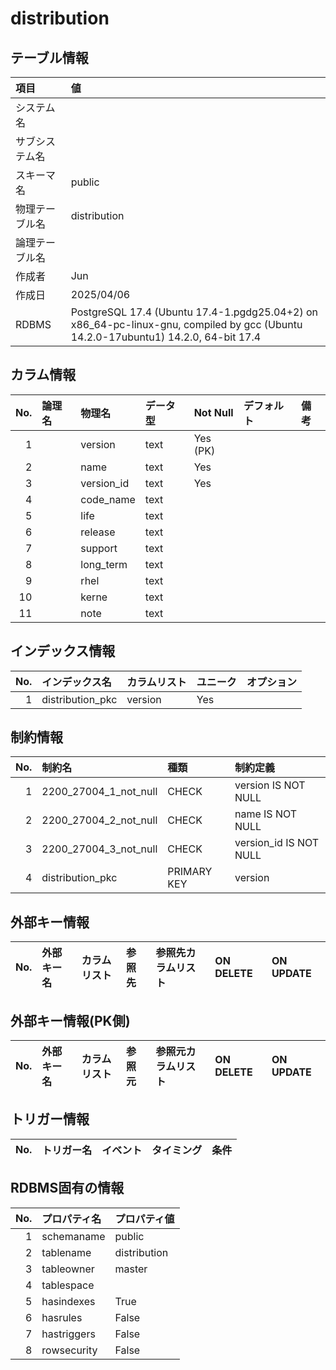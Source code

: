 # distribution

## テーブル情報

| 項目                           | 値                                                                                                   |
|:-------------------------------|:-----------------------------------------------------------------------------------------------------|
| システム名                     |                                                                                                      |
| サブシステム名                 |                                                                                                      |
| スキーマ名                     | public                                                                                               |
| 物理テーブル名                 | distribution                                                                                         |
| 論理テーブル名                 |                                                                                                      |
| 作成者                         | Jun                                                                                                  |
| 作成日                         | 2025/04/06                                                                                           |
| RDBMS                          | PostgreSQL 17.4 (Ubuntu 17.4-1.pgdg25.04+2) on x86_64-pc-linux-gnu, compiled by gcc (Ubuntu 14.2.0-17ubuntu1) 14.2.0, 64-bit 17.4 |



## カラム情報

| No. | 論理名                         | 物理名                         | データ型                       | Not Null | デフォルト           | 備考                           |
|----:|:-------------------------------|:-------------------------------|:-------------------------------|:---------|:---------------------|:-------------------------------|
|   1 |                                | version                        | text                           | Yes (PK) |                      |                                |
|   2 |                                | name                           | text                           | Yes      |                      |                                |
|   3 |                                | version_id                     | text                           | Yes      |                      |                                |
|   4 |                                | code_name                      | text                           |          |                      |                                |
|   5 |                                | life                           | text                           |          |                      |                                |
|   6 |                                | release                        | text                           |          |                      |                                |
|   7 |                                | support                        | text                           |          |                      |                                |
|   8 |                                | long_term                      | text                           |          |                      |                                |
|   9 |                                | rhel                           | text                           |          |                      |                                |
|  10 |                                | kerne                          | text                           |          |                      |                                |
|  11 |                                | note                           | text                           |          |                      |                                |



## インデックス情報

| No. | インデックス名                 | カラムリスト                             | ユニーク   | オプション                     | 
|----:|:-------------------------------|:-----------------------------------------|:-----------|:-------------------------------|
|   1 | distribution_pkc               | version                                  | Yes        |                                |



## 制約情報

| No. | 制約名                         | 種類                           | 制約定義                       |
|----:|:-------------------------------|:-------------------------------|:-------------------------------|
|   1 | 2200_27004_1_not_null          | CHECK                          | version IS NOT NULL            |
|   2 | 2200_27004_2_not_null          | CHECK                          | name IS NOT NULL               |
|   3 | 2200_27004_3_not_null          | CHECK                          | version_id IS NOT NULL         |
|   4 | distribution_pkc               | PRIMARY KEY                    | version                        |



## 外部キー情報

| No. | 外部キー名                     | カラムリスト                             | 参照先                         | 参照先カラムリスト                       | ON DELETE    | ON UPDATE    |
|----:|:-------------------------------|:-----------------------------------------|:-------------------------------|:-----------------------------------------|:-------------|:-------------|



## 外部キー情報(PK側)

| No. | 外部キー名                     | カラムリスト                             | 参照元                         | 参照元カラムリスト                       | ON DELETE    | ON UPDATE    |
|----:|:-------------------------------|:-----------------------------------------|:-------------------------------|:-----------------------------------------|:-------------|:-------------|



## トリガー情報

| No. | トリガー名                     | イベント                                 | タイミング           | 条件                           |
|----:|:-------------------------------|:-----------------------------------------|:---------------------|:-------------------------------|



## RDBMS固有の情報

| No. | プロパティ名                   | プロパティ値                                                                                         |
|----:|:-------------------------------|:-----------------------------------------------------------------------------------------------------|
|   1 | schemaname                     | public                                                                                               |
|   2 | tablename                      | distribution                                                                                         |
|   3 | tableowner                     | master                                                                                               |
|   4 | tablespace                     |                                                                                                      |
|   5 | hasindexes                     | True                                                                                                 |
|   6 | hasrules                       | False                                                                                                |
|   7 | hastriggers                    | False                                                                                                |
|   8 | rowsecurity                    | False                                                                                                |


